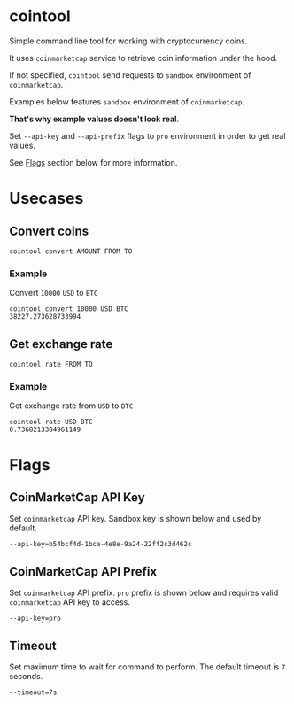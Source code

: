 # cointool
Simple command line tool for working with cryptocurrency coins.

It uses `coinmarketcap` service to retrieve coin information under the hood.

If not specified, `cointool` send requests to `sandbox` environment of `coinmarketcap`.

Examples below features `sandbox` environment of `coinmarketcap`.

**That's why example values doesn't look real**.

Set `--api-key` and `--api-prefix` flags to `pro` environment in order to get real values.

See [Flags](https://github.com/vdrpkv/cointool/tree/main#flags) section below for more information.


# Usecases

## Convert coins
```
cointool convert AMOUNT FROM TO
```

### Example

Convert `10000` `USD` to `BTC`
```
cointool convert 10000 USD BTC
38227.273628733994
```


## Get exchange rate
```
cointool rate FROM TO
```

### Example

Get exchange rate from `USD` to `BTC`
```
cointool rate USD BTC
0.7368213384961149
```

# Flags

## CoinMarketCap API Key
Set `coinmarketcap` API key. Sandbox key is shown below and used by default.
```
--api-key=b54bcf4d-1bca-4e8e-9a24-22ff2c3d462c
```

## CoinMarketCap API Prefix
Set `coinmarketcap` API prefix. `pro` prefix is shown below and requires valid `coinmarketcap` API key to access.
```
--api-key=pro
```

## Timeout
Set maximum time to wait for command to perform. The default timeout is `7` seconds.
```
--timeout=7s
```

